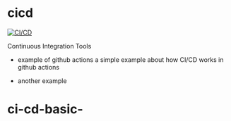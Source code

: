 # cicd

[![CI/CD](https://github.com/kalwar/cicd/actions/workflows/main.yml/badge.svg?branch=main)](https://github.com/kalwar/cicd/actions/workflows/main.yml)

Continuous Integration Tools

- example of github actions
  a simple example about how CI/CD works in github actions

- another example
# ci-cd-basic-
